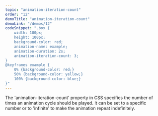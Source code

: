 ```yaml
---
topic: "animation-iteration-count"
order: "12"
demoTitle: "animation-iteration-count"
demoLink: "/demos/12"
codeSnippet: ".box { 
    width: 100px; 
    height: 100px; 
    background-color: red; 
    animation-name: example; 
    animation-duration: 2s; 
    animation-iteration-count: 3; 
} 
@keyframes example { 
    0% {background-color: red;} 
    50% {background-color: yellow;} 
    100% {background-color: blue;} 
}"
---
```


The 'animation-iteration-count' property in CSS specifies the number of times an animation cycle should be played. It can be set to a specific number or to 'infinite' to make the animation repeat indefinitely.
<br />
